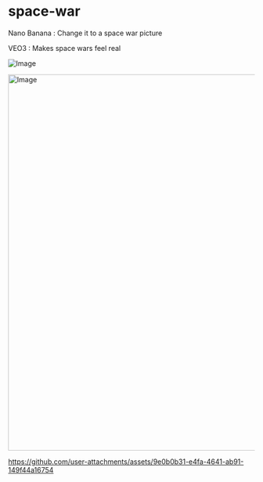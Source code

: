 # space-war
Nano Banana : Change it to a space war picture

VEO3 : Makes space wars feel real

![Image](https://github.com/user-attachments/assets/404680d5-5da1-4fb9-8a79-f7fbdbe92583)

<img width="1344" height="768" alt="Image" src="https://github.com/user-attachments/assets/672b46a5-a26f-4ef2-9cf7-266d6cecda24" />

https://github.com/user-attachments/assets/9e0b0b31-e4fa-4641-ab91-149f44a16754
